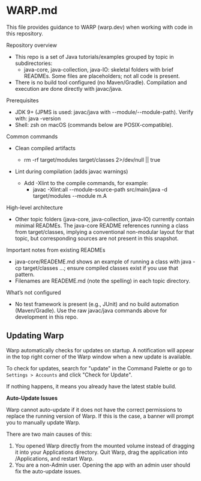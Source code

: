 # WARP.md

This file provides guidance to WARP (warp.dev) when working with code in this repository.

Repository overview
- This repo is a set of Java tutorials/examples grouped by topic in subdirectories:
  - java-core, java-collection, java-IO: skeletal folders with brief READMEs. Some files are placeholders; not all code is present.
- There is no build tool configured (no Maven/Gradle). Compilation and execution are done directly with javac/java.

Prerequisites
- JDK 9+ (JPMS is used: javac/java with --module/--module-path). Verify with: java -version
- Shell: zsh on macOS (commands below are POSIX-compatible).

Common commands
- Clean compiled artifacts
  - rm -rf target/modules target/classes 2>/dev/null || true

- Lint during compilation (adds javac warnings)
  - Add -Xlint to the compile commands, for example:
    - javac -Xlint:all --module-source-path src/main/java -d target/modules --module m.A

High-level architecture
- Other topic folders (java-core, java-collection, java-IO) currently contain minimal READMEs. The java-core README references running a class from target/classes, implying a conventional non-modular layout for that topic, but corresponding sources are not present in this snapshot.

Important notes from existing READMEs
- java-core/READEME.md shows an example of running a class with java -cp target/classes ...; ensure compiled classes exist if you use that pattern.
- Filenames are READEME.md (note the spelling) in each topic directory.

What’s not configured
- No test framework is present (e.g., JUnit) and no build automation (Maven/Gradle). Use the raw javac/java commands above for development in this repo.

## Updating Warp

Warp automatically checks for updates on startup. A notification will appear in the top right corner of the Warp window when a new update is available.

To check for updates, search for "update" in the Command Palette or go to `Settings > Accounts` and click "Check for Update".

If nothing happens, it means you already have the latest stable build.

**Auto-Update Issues**

Warp cannot auto-update if it does not have the correct permissions to replace the running version of Warp. If this is the case, a banner will prompt you to manually update Warp.

There are two main causes of this:

1. You opened Warp directly from the mounted volume instead of dragging it into your Applications directory. Quit Warp, drag the application into /Applications, and restart Warp.
2. You are a non-Admin user. Opening the app with an admin user should fix the auto-update issues.

